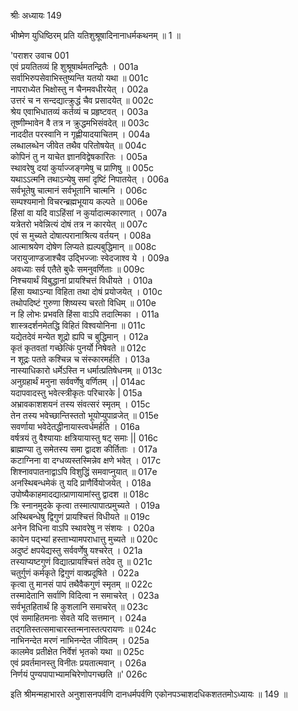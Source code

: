 श्रीः
अध्यायः 149

भीष्मेण युधिष्ठिरम् प्रति यतिशुश्रूषादिनानाधर्मकथनम् ॥ 1 ॥
	
\'पराशर उवाच 	001  
एवं प्रयतितव्यं हि शुश्रूषार्थमतन्द्रितैः ।	001a  
सर्वाभिरुपसेवाभिस्तुष्यन्ति यतयो यथा ॥	001c  
नापराध्येत भिक्षोस्तु न चैनमवधीरयेत् ।	002a  
उत्तरं च न सन्दद्यात्क्रुद्धं चैव प्रसादयेत् ॥	002c  
श्रेय एवाभिधातव्यं कर्तव्यं च प्रहृष्टवत् ।	003a  
तूष्णीम्भावेन वै तत्र न क्रुद्धमभिसंवदेत् ॥	003c  
नाददीत परस्वानि न गृह्णीयादयाचितम् ।	004a  
लब्धालब्धेन जीवेत तथैव परितोषयेत् ॥	004c  
कोपिनं तु न याचेत ज्ञानविद्वेषकारितः ।	005a  
स्थावरेषु दयां कुर्याज्जङ्गमेषु च प्राणिषु ॥	005c  
यथाऽऽत्मनि तथाऽन्येषु समां दृष्टिं निपातयेत् ।	006a  
सर्वभूतेषु चात्मानं सर्वभूतानि चात्मनि ।	006c  
सम्पश्यमानो विचरन्ब्रह्मभूयाय कल्पते ॥	006e  
हिंसां वा यदि वाऽहिंसां न कुर्यादात्मकारणात् ।	007a  
यत्रेतरो भवेन्नित्यं दोषं तत्र न कारयेत् ॥	007c  
एवं स मुच्यते दोषात्परानाश्रित्य वर्तयन् ।	008a  
आत्माश्रयेण दोषेण लिप्यते ह्यल्पबुद्धिमान् ॥	008c  
जरायुजाण्डजाश्चैव उद्भिज्जाः स्वेदजाश्व ये ।	009a  
अवध्याः सर्व एतैते बुधैः समनुवर्णिताः ॥	009c  
निश्चयार्थं विबुद्धानां प्रायश्चित्तं विधीयते ।	010a  
हिंसा यथाऽन्या विहिता तथा दोषं प्रयोजयेत् ।	010c  
तथोपदिष्टं गुरुणा शिष्यस्य चरतो विधिम् ॥	010e  
न हि लोभः प्रभवति हिंसा वाऽपि तदात्मिका ।	011a  
शास्त्रदर्शनमेतद्धि विहितं विश्वयोनिना ॥	011c  
यद्येतदेवं मन्येत शूद्रो ह्यपि च बुद्धिमान् ।	012a  
कृतं कृतवतां गच्छेत्किं पुनर्यो निषेवते ॥	012c  
न शूद्रः पतते कश्चिन्न च संस्कारमर्हति ।	013a  
नास्याधिकारो धर्मेऽस्ति न धर्मात्प्रतिषेधनम् ॥	013c  
अनुग्रहार्थं मनुना सर्ववर्णेषु वर्णितम् ।|	014ac  
यदापवादस्तु भवेत्स्त्रीकृतः परिचारके |	015a  
अभ्रावकाशशयनं तस्य संवत्सरं स्मृतम् ।	015c  
तेन तस्य भवेच्छान्तिस्ततो भूयोप्युपाव्रजेत् ॥	015e  
सवर्णाया भवेदेतद्धीनायास्त्वर्धमर्हति ।	016a  
वर्षत्रयं तु वैश्यायाः क्षत्रियायास्तु षट् समाः ||	016c  
ब्राह्मण्या तु समेतस्य समा द्वादश कीर्तिताः ।	017a  
कटाग्निना वा दग्धव्यस्तस्मिन्नेव क्षणे भवेत् ।	017c  
शिश्नावपातनाद्वाऽपि विशुद्धिं समवाप्नुयात् ॥	017e  
अनस्थिबन्धमेकं तु यदि प्राणैर्वियोजयेत् ।	018a  
उपोष्यैकाहमादद्यात्प्राणायामांस्तु द्वादश ॥	018c  
त्रिः स्नानमुदके कृत्वा तस्मात्पापात्प्रमुच्यते ।	019a  
अस्थिबन्धेषु द्विगुणं प्रायश्चित्तं विधीयते ॥	019c  
अनेन विधिना वाऽपि स्थावरेषु न संशयः ।	020a  
कायेन पद्भ्यां हस्ताभ्यामपराधात्तु मुच्यते ॥	020c  
अदुष्टं क्षपयेद्यस्तु सर्ववर्णेषु यश्चरेत् ।	021a  
तस्याप्यष्टगुणं विद्यात्प्रायश्चित्तं तदेव तु ॥	021c  
चतुर्गुणं कर्मकृते द्विगुणं वाक्प्रदूषिते ।	022a  
कृत्वा तु मानसं पापं तथैवैकगुणं स्मृतम् ॥	022c  
तस्मादेतानि सर्वाणि विदित्वा न समाचरेत् ।	023a  
सर्वभूतहितार्थं हि कुशलानि समाचरेत् ॥	023c  
एवं समाहितमनाः सेवते यदि सत्तमान् ।	024a  
तद्गतिस्तत्समाचारस्तन्मनास्तत्परायणः ॥	024c  
नाभिनन्देत मरणं नाभिनन्देत जीवितम् ।	025a  
कालमेव प्रतीक्षेत निर्वेशं भृतको यथा ॥	025c  
एवं प्रवर्तमानस्तु विनीतः प्रयतात्मवान् ।	026a  
निर्णयं पुण्यपापाभ्यामचिरेणोपगच्छति ॥\' 	026c  

इति श्रीमन्महाभारते अनुशासनपर्वणि दानधर्मपर्वणि एकोनपञ्चाशदधिकशततमोऽध्यायः ॥ 149 ॥
